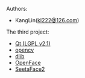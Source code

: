 Authors:

- KangLin(kl222@126.com)

The third project:

- [Qt (LGPL v2.1)](http://qt.io/)  
- [opencv](https://github.com/opencv/opencv)  
- [dlib](https://github.com/davisking/dlib)  
- [OpenFace](https://github.com/TadasBaltrusaitis/OpenFace)
- [SeetaFace2](https://github.com/seetafaceengine/SeetaFace2)

